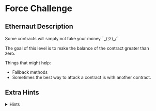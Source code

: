 # Force Challenge

## Ethernaut Description

Some contracts will simply not take your money ¯\_(ツ)_/¯

The goal of this level is to make the balance of the contract greater than zero.

Things that might help:
- Fallback methods
- Sometimes the best way to attack a contract is with another contract.

## Extra Hints
<details>
<summary>Hints</summary>
Even if a contract has no fallback/receive functions it's susceptible to receiving ether via another contract using the selfdestruct opcode.

See: [Solidity by Example Self Destruct](https://solidity-by-example.org/hacks/self-destruct/)

This highlights the importance of never assuming your contract's ether balance will be zero as it can lead to errors where you contracts internal accounting logic doesn't match the contract's actual balance.
</details>